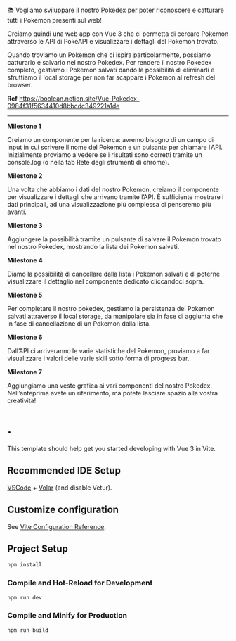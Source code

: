 <aside>
📚 Vogliamo sviluppare il nostro Pokedex per poter riconoscere e catturare tutti i Pokemon presenti sul web!

Creiamo quindi una web app con Vue 3 che ci permetta di cercare Pokemon attraverso le API di PokeAPI e visualizzare i dettagli del Pokemon trovato.

Quando troviamo un Pokemon che ci ispira particolarmente, possiamo catturarlo e salvarlo nel nostro Pokedex.
Per rendere il nostro Pokedex completo, gestiamo i Pokemon salvati dando la possibilità di eliminarli e sfruttiamo il local storage per non far scappare i Pokemon al refresh del browser.

**Ref**
https://boolean.notion.site/Vue-Pokedex-0984f31f5634410d8bbcdc349221a1de

---

**Milestone 1**

Creiamo un componente per la ricerca: avremo bisogno di un campo di input in cui scrivere il nome del Pokemon e un pulsante per chiamare l’API. Inizialmente proviamo a vedere se i risultati sono corretti tramite un console.log (o nella tab Rete degli strumenti di chrome).

**Milestone 2**

Una volta che abbiamo i dati del nostro Pokemon, creiamo il componente per visualizzare i dettagli che arrivano tramite l’API. È sufficiente mostrare i dati principali, ad una visualizzazione più complessa ci penseremo più avanti.

**Milestone 3**

Aggiungere la possibilità tramite un pulsante di salvare il Pokemon trovato nel nostro Pokedex, mostrando la lista dei Pokemon salvati.

**Milestone 4**

Diamo la possibilità di cancellare dalla lista i Pokemon salvati e di poterne visualizzare il dettaglio nel componente dedicato cliccandoci sopra.

**Milestone 5**

Per completare il nostro pokedex, gestiamo la persistenza dei Pokemon salvati attraverso il local storage, da manipolare sia in fase di aggiunta che in fase di cancellazione di un Pokemon dalla lista.

**Milestone 6**

Dall’API ci arriveranno le varie statistiche del Pokemon, proviamo a far visualizzare i valori delle varie skill sotto forma di progress bar.

**Milestone 7**

Aggiungiamo una veste grafica ai vari componenti del nostro Pokedex. Nell’anteprima avete un riferimento, ma potete lasciare spazio alla vostra creatività!

</aside>

# .

This template should help get you started developing with Vue 3 in Vite.

## Recommended IDE Setup

[VSCode](https://code.visualstudio.com/) + [Volar](https://marketplace.visualstudio.com/items?itemName=Vue.volar) (and disable Vetur).

## Customize configuration

See [Vite Configuration Reference](https://vitejs.dev/config/).

## Project Setup

```sh
npm install
```

### Compile and Hot-Reload for Development

```sh
npm run dev
```

### Compile and Minify for Production

```sh
npm run build
```
